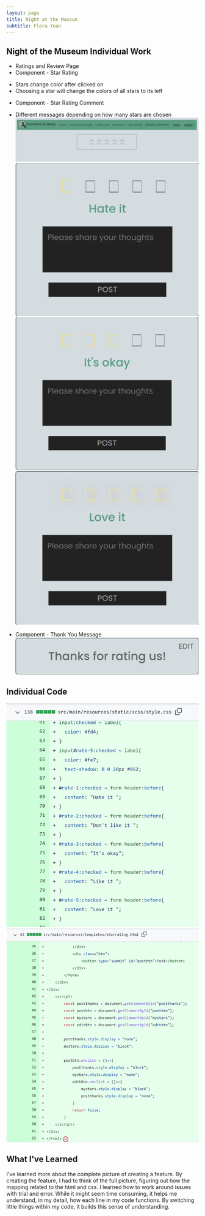 ```yaml
---
layout: page
title: Night at the Museum
subtitle: Flora Yuan
---
```

## Night of the Museum Individual Work
* Ratings and Review Page
* Component - Star Rating
- Stars change color after clicked on
- Choosing a star will change the colors of all stars to its left
* Component - Star Rating Comment
- Different messages depending on how many stars are chosen
![final1](/assets/img/final1.png)
![final2](/assets/img/final2.png)
![final4](/assets/img/final4.png)
![final5](/assets/img/final5.png)
* Component - Thank You Message
![final6](/assets/img/final6.png)


## Individual Code
![finalcss](/assets/img/finalcss.png)
![finalscript](/assets/img/finalscript.png)

## What I've Learned
I've learned more about the complete picture of creating a feature.  By creating the feature, I had to think of the full picture, figuring out how the mapping related to the html and css.  I learned how to work around issues with trial and error.  While it might seem time consuming, it helps me understand, in my detail, how each line in my code functions.  By switching little things within my code, it builds this sense of understanding.